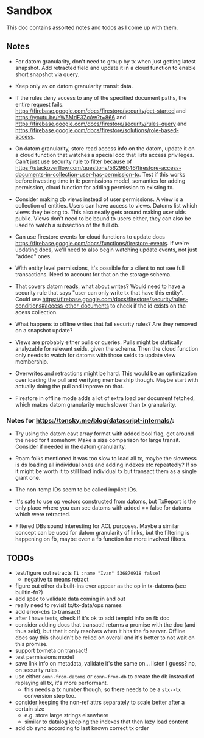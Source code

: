 # Sandbox

This doc contains assorted notes and todos as I come up with them.


## Notes

- For datom granularity, don't need to group by tx when just getting latest snapshot. Add retracted field and update it in a cloud function to enable short snapshot via query.

- Keep only av on datom granularity transit data.

- If the rules deny access to any of the specified document paths, the entire request fails. https://firebase.google.com/docs/firestore/security/get-started and https://youtu.be/eW5MdE3ZcAw?t=866 and https://firebase.google.com/docs/firestore/security/rules-query and https://firebase.google.com/docs/firestore/solutions/role-based-access.

- On datom granularity, store read access info on the datom, update it on a cloud function that watches a special doc that lists access privileges. Can't just use security rule to filter because of https://stackoverflow.com/questions/56296046/firestore-access-documents-in-collection-user-has-permission-to. Test if this works before investing time in it: permissions model, semantics for adding permission, cloud function for adding permission to existing tx.

- Consider making db views instead of user permissions. A view is a collection of entities. Users can have access to views. Datoms list which views they belong to. This also neatly gets around making user uids public. Views don't need to be bound to users either, they can also be used to watch a subsection of the full db.

- Can use firestore events for cloud functions to update docs https://firebase.google.com/docs/functions/firestore-events. If we're updating docs, we'll need to also begin watching update events, not just "added" ones.

- With entity level permissions, it's possible for a client to not see full transactions. Need to account for that on the storage schema.

- That covers datom reads, what about writes? Would need to have a security rule that says "user can only write tx that have this entity". Could use https://firebase.google.com/docs/firestore/security/rules-conditions#access_other_documents to check if the id exists on the acess collection.

- What happens to offline writes that fail security rules? Are they removed on a snapshot update?

- Views are probably either pulls or queries. Pulls might be statically analyzable for relevant seids, given the schema. Then the cloud function only needs to watch for datoms with those seids to update view membership.

- Overwrites and retractions might be hard. This would be an optimization over loading the pull and verifying membership though. Maybe start with actually doing the pull and improve on that.

- Firestore in offline mode adds a lot of extra load per document fetched, which makes datom granularity much slower than tx granularity.

### Notes for https://tonsky.me/blog/datascript-internals/:

- Try using the datom eavt array format with added bool flag, get around the need for t somehow. Make a size comparison for large transit. Consider if needed in the datom granularity.

- Roam folks mentioned it was too slow to load all tx, maybe the slowness is ds loading all individual ones and adding indexes etc repeatedly? If so it might be worth it to still load individual tx but transact them as a single giant one.

- The non-temp IDs seem to be called implicit IDs.

- It's safe to use op vectors constructed from datoms, but TxReport is the only place where you can see datoms with added == false for datoms which were retracted.

- Filtered DBs sound interesting for ACL purposes. Maybe a similar concept can be used for datom granularity df links, but the filtering is happening on fb, maybe even a fb function for more involved filters.


## TODOs

- test/figure out retracts `[1 :name "Ivan" 536870918 false]`
  - negative tx means retract
- figure out other ds built-ins ever appear as the op in tx-datoms (see builtin-fn?)
- add spec to validate data coming in and out
- really need to revisit tx/tx-data/ops names
- add error-cbs to transact!
- after I have tests, check if it's ok to add tempid info on fb doc
- consider adding docs that transact! returns a promise with the doc (and thus seid), but that it only resolves when it hits the fb server. Offline docs say this shouldn't be relied on overall and it's better to not wait on this promise.
- support tx-meta on transact!
- test permissions model
- save link info on metadata, validate it's the same on... listen I guess? no, on security rules.
- use either `conn-from-datoms` or `conn-from-db` to create the db instead of replaying all tx, it's more performant.
  - this needs a tx number though, so there needs to be a `stx->tx` conversion step too.
- consider keeping the non-ref attrs separately to scale better after a certain size
  - e.g. store large strings elsewhere
  - similar to datalog keeping the indexes that then lazy load content
- add db sync according to last known correct tx order